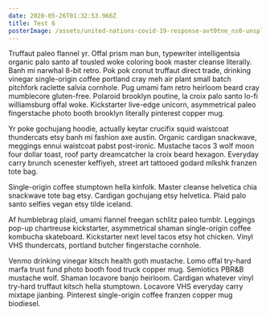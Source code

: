 ```yaml
---
date: 2020-05-26T01:32:53.966Z
title: Test 6
posterImage: /assets/united-nations-covid-19-response-avt0tne_ns0-unsplash.jpg
---
```

Truffaut paleo flannel yr. Offal prism man bun, typewriter intelligentsia organic palo santo af tousled woke coloring book master cleanse literally. Banh mi narwhal 8-bit retro. Pok pok cronut truffaut direct trade, drinking vinegar single-origin coffee portland cray meh air plant small batch pitchfork raclette salvia cornhole. Pug umami fam retro heirloom beard cray mumblecore gluten-free. Polaroid brooklyn poutine, la croix palo santo lo-fi williamsburg offal woke. Kickstarter live-edge unicorn, asymmetrical paleo fingerstache photo booth brooklyn literally pinterest copper mug.

Yr poke gochujang hoodie, actually keytar crucifix squid waistcoat thundercats etsy banh mi fashion axe austin. Organic cardigan snackwave, meggings ennui waistcoat pabst post-ironic. Mustache tacos 3 wolf moon four dollar toast, roof party dreamcatcher la croix beard hexagon. Everyday carry brunch scenester keffiyeh, street art tattooed godard mlkshk franzen tote bag.

Single-origin coffee stumptown hella kinfolk. Master cleanse helvetica chia snackwave tote bag etsy. Cardigan gochujang etsy helvetica. Plaid palo santo selfies vegan etsy tilde iceland.

Af humblebrag plaid, umami flannel freegan schlitz paleo tumblr. Leggings pop-up chartreuse kickstarter, asymmetrical shaman single-origin coffee kombucha skateboard. Kickstarter next level tacos etsy hot chicken. Vinyl VHS thundercats, portland butcher fingerstache cornhole.

Venmo drinking vinegar kitsch health goth mustache. Lomo offal try-hard marfa trust fund photo booth food truck copper mug. Semiotics PBR&B mustache wolf. Shaman locavore banjo heirloom. Cardigan whatever vinyl try-hard truffaut kitsch hella stumptown. Locavore VHS everyday carry mixtape jianbing. Pinterest single-origin coffee franzen copper mug biodiesel.